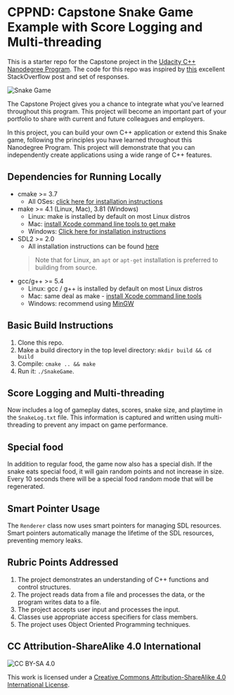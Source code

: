 # CPPND: Capstone Snake Game Example with Score Logging and Multi-threading

This is a starter repo for the Capstone project in the [Udacity C++ Nanodegree Program](https://www.udacity.com/course/c-plus-plus-nanodegree--nd213). The code for this repo was inspired by [this](https://codereview.stackexchange.com/questions/212296/snake-game-in-c-with-sdl) excellent StackOverflow post and set of responses.

![Snake Game](snake_game.gif)

The Capstone Project gives you a chance to integrate what you've learned throughout this program. This project will become an important part of your portfolio to share with current and future colleagues and employers.

In this project, you can build your own C++ application or extend this Snake game, following the principles you have learned throughout this Nanodegree Program. This project will demonstrate that you can independently create applications using a wide range of C++ features.

## Dependencies for Running Locally
* cmake >= 3.7
  * All OSes: [click here for installation instructions](https://cmake.org/install/)
* make >= 4.1 (Linux, Mac), 3.81 (Windows)
  * Linux: make is installed by default on most Linux distros
  * Mac: [install Xcode command line tools to get make](https://developer.apple.com/xcode/features/)
  * Windows: [Click here for installation instructions](http://gnuwin32.sourceforge.net/packages/make.htm)
* SDL2 >= 2.0
  * All installation instructions can be found [here](https://wiki.libsdl.org/Installation)
  >Note that for Linux, an `apt` or `apt-get` installation is preferred to building from source. 
* gcc/g++ >= 5.4
  * Linux: gcc / g++ is installed by default on most Linux distros
  * Mac: same deal as make - [install Xcode command line tools](https://developer.apple.com/xcode/features/)
  * Windows: recommend using [MinGW](http://www.mingw.org/)

## Basic Build Instructions

1. Clone this repo.
2. Make a build directory in the top level directory: `mkdir build && cd build`
3. Compile: `cmake .. && make`
4. Run it: `./SnakeGame`.

## Score Logging and Multi-threading
Now includes a log of gameplay dates, scores, snake size, and playtime in the `SnakeLog.txt` file. This information is captured and written using multi-threading to prevent any impact on game performance.

## Special food
In addition to regular food, the game now also has a special dish. If the snake eats special food, it will gain random points and not increase in size. Every 10 seconds there will be a special food random mode that will be regenerated.

## Smart Pointer Usage
The `Renderer` class now uses smart pointers for managing SDL resources. Smart pointers automatically manage the lifetime of the SDL resources, preventing memory leaks.

## Rubric Points Addressed

1. The project demonstrates an understanding of C++ functions and control structures.
2. The project reads data from a file and processes the data, or the program writes data to a file.
3. The project accepts user input and processes the input.
4. Classes use appropriate access specifiers for class members.
5. The project uses Object Oriented Programming techniques.

## CC Attribution-ShareAlike 4.0 International

![CC BY-SA 4.0](https://licensebuttons.net/l/by-sa/4.0/88x31.png)

This work is licensed under a [Creative Commons Attribution-ShareAlike 4.0 International License](http://creativecommons.org/licenses/by-sa/4.0/).
